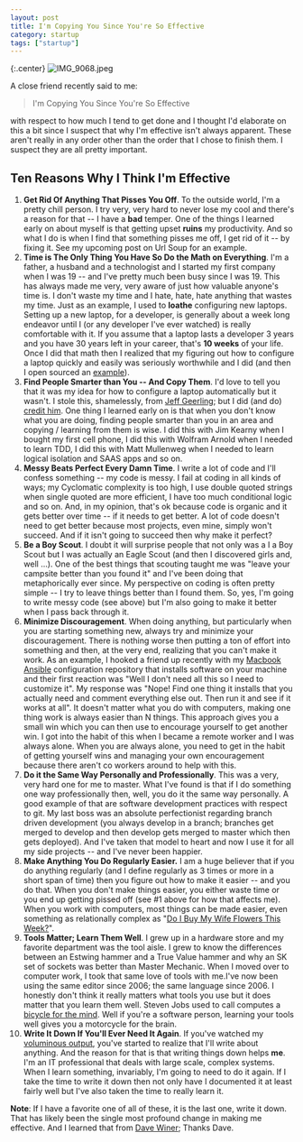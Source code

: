 ```yaml
---
layout: post
title: I'm Copying You Since You're So Effective
category: startup
tags: ["startup"]
---
```

{:.center}
![IMG_9068.jpeg](/blog/assets/IMG_9068.jpeg)

A close friend recently said to me:

> I'm Copying You Since You're So Effective

with respect to how much I tend to get done and I thought I'd elaborate on this a bit since I suspect that why I'm effective isn't always apparent.  These aren't really in any order other than the order that I chose to finish them.  I suspect they are all pretty important.

## Ten Reasons Why I Think I'm Effective

1. **Get Rid Of Anything That Pisses You Off**.  To the outside world, I'm a pretty chill person.  I try very, very hard to never lose my cool and there's a reason for that -- I have a **bad** temper.  One of the things I learned early on about myself is that getting upset **ruins** my productivity.  And so what I do is when I find that something pisses me off, I get rid of it -- by fixing it.  See my upcoming post on Url Soup for an example.
2. **Time is The Only Thing You Have So Do the Math on Everything**.  I'm a father, a husband and a technologist and I started my first company when I was 19 -- and I've pretty much been busy since I was 19.  This has always made me very, very aware of just how valuable anyone's time is.  I don't waste my time and I hate, hate, hate anything that wastes my time.  Just as an example, I used to **loathe** configuring new laptops.  Setting up a new laptop, for a developer, is generally about a week long endeavor until I (or any developer I've ever watched) is really comfortable with it.  If you assume that a laptop lasts a developer 3 years and you have 30 years left in your career, that's **10 weeks** of your life.  Once I did that math then I realized that my figuring out how to configure a laptop quickly and easily was seriously worthwhile and I did (and then I open sourced an [example](https://github.com/fuzzygroup/ansible-macbook-pro)).
3. **Find People Smarter than You -- And Copy Them**.  I'd love to tell you that it was my idea for how to configure a laptop automatically but it wasn't.  I stole this, shamelessly, from [Jeff Geerling](https://twitter.com/geerlingguy); but I did (and do) [credit him](https://fuzzyblog.io/blog/mac/2017/07/31/configuring-your-mac-with-ansible-take-2.html).  One thing I learned early on is that when you don't know what you are doing, finding people smarter than you in an area and copying / learning from them is wise.  I did this with Jim Kearny when I bought my first cell phone, I did this with Wolfram Arnold when I needed to learn TDD, I did this with Matt Mullenweg when I needed to learn logical isolation and SAAS apps and so on.  
4. **Messy Beats Perfect Every Damn Time**.  I write a lot of code and I'll confess something -- my code is messy.  I fail at coding in all kinds of ways; my Cyclomatic complexity is too high, I use double quoted strings when single quoted are more efficient, I have too much conditional logic and so on.  And, in my opinion, that's ok because code is organic and it gets better over time -- if it needs to get better.  A lot of code doesn't need to get better because most projects, even mine, simply won't succeed.  And if it isn't going to succeed then why make it perfect?
5. **Be a Boy Scout**.  I doubt it will surprise people that not only was a I a Boy Scout but I was actually an Eagle Scout (and then I discovered girls and, well ...).  One of the best things that scouting taught me was "leave your campsite better than you found it" and I've been doing that metaphorically ever since.  My perspective on coding is often pretty simple -- I try to leave things better than I found them.  So, yes, I'm going to write messy code (see above) but I'm also going to make it better when I pass back through it.
6. **Minimize Discouragement**.  When doing anything, but particularly when you are starting something new, always try and minimize your discouragement.  There is nothing worse then putting a ton of effort into something and then, at the very end, realizing that you can't make it work.  As an example, I hooked a friend up recently with my [Macbook Ansible](https://github.com/fuzzygroup/ansible-macbook-pro) configuration repository that installs software on your machine and their first reaction was "Well I don't need all this so I need to customize it". My response was "Nope!  Find one thing it installs that you actually need and comment everything else out.  Then run it and see if it works at all".  It doesn't matter what you do with computers, making one thing work is always easier than N things.  This approach gives you a small win which you can then use to encourage yourself to get another win.  I got into the habit of this when I became a remote worker and I was always alone.  When you are always alone, you need to get in the habit of getting yourself wins and managing your own encouragement because there aren't co workers around to help with this.
7. **Do it the Same Way Personally and Professionally**.  This was a very, very hard one for me to master.  What I've found is that if I do something one way professionally then, well, you do it the same way personally.  A good example of that are software development practices with respect to git.  My last boss was an absolute perfectionist regarding branch driven development (you always develop in a branch; branches get merged to develop and then develop gets merged to master which then gets deployed).  And I've taken that model to heart and now I use it for all my side projects -- and I've never been happier.
8. **Make Anything You Do Regularly Easier.**  I am a huge believer that if you do anything regularly (and I define regularly as 3 times or more in a short span of time) then you figure out how to make it easier -- and you do that.  When you don't make things easier, you either waste time or you end up getting pissed off (see #1 above for how that affects me).  When you work with computers, most things can be made easier, even something as relationally complex as "[Do I Buy My Wife Flowers This Week?](https://fuzzyblog.io/blog/relationships/2019/11/19/do-i-buy-flowers-tonight-or-not.html)".
9. **Tools Matter; Learn Them Well**.  I grew up in a hardware store and my favorite department was the tool aisle.  I grew to know the differences between an Estwing hammer and a True Value hammer and why an SK set of sockets was better than Master Mechanic.  When I moved over to computer work, I took that same love of tools with me.I've now been using the same editor since 2006; the same language since 2006.  I honestly don't think it really matters what tools you use but it does matter that you learn them well.  Steven Jobs used to call computes a [bicycle for the mind](https://www.brainpickings.org/2011/12/21/steve-jobs-bicycle-for-the-mind-1990/).  Well if you're a software person, learning your tools well gives you a motorcycle for the brain.
10. **Write It Down If You'll Ever Need It Again**.  If you've watched my [voluminous output](https://fuzzyblog.io/blog/), you've started to realize that I'll write about anything.  And the reason for that is that writing things down helps **me**.  I'm an IT professional that deals with large scale, complex systems.  When I learn something, invariably, I'm going to need to do it again.  If I take the time to write it down then not only have I documented it at least fairly well but I've also taken the time to really learn it.

**Note**: If I have a favorite one of all of these, it is the last one, write it down.  That has likely been the single most profound change in making me effective.  And I learned that from [Dave Winer](http://www.scripting.com/); Thanks Dave.

